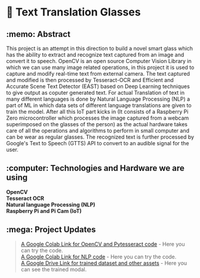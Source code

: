 # :book: Text Translation Glasses
<h2>:memo: Abstract</h2>

This project is an attempt in this direction to build a novel smart glass which has the ability to extract and recognize text captured from an image and convert it to speech. OpenCV is an open source Computer Vision Library in which we can use many image related operations, in this project it is used to capture and modify real-time text from external camera. The text captured and modified is then processed by Tesseract-OCR and Efficient and Accurate Scene Text Detector (EAST) based on Deep Learning techniques to give output as coputer generated text. For actual Translation of text in many different languages is done by Natural Language Processing (NLP) a part of ML in which data sets of different language translations are given to train the model. After all this IoT part kicks in (It consists of a Raspberry Pi Zero microcontroller which processes the image captured from a webcam superimposed on the glasses of the person) as the actual hardware takes care of all the operations and algorithms to perform in small computer and can be wear as regular glasses. The recognized text is further processed by Google's Text to Speech (GTTS) API to convert to an audible signal for the user.   
 
<h2>:computer: Technologies and Hardware we are using</h2>

**OpenCV  
Tesseract OCR  
Natural language Processing (NLP)  
Raspberry Pi and Pi Cam (IoT)**  

<h2>:mega: Project Updates</h2>

>[A Google Colab Link for OpenCV and Pytesseract code](https://colab.research.google.com/drive/1CXqfqXWVL0yzkF7lYm5rmpzvF4H02M5t?usp=sharing) - Here you can try the code.  
>[A Google Colab Link for NLP code](https://colab.research.google.com/drive/1nqkB5Lzaol2wcOWUquZqNkUPFWsuv76U#scrollTo=fbE2Bch2JgjB) - Here you can try the code.  
>[A Google Drive Link for trained dataset and other assets](https://drive.google.com/drive/folders/1vfaMlv54JAJAxx4sMCNPAgkUMvjgI9aN?usp=sharing) - Here you can see the trained modal.  

